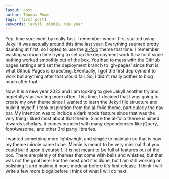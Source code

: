 ```yaml
---
layout: post
author: Thomas Pham
tags: [first post]
keywords: jekyll, minnie, new year
---
```

Yep, time sure went by really fast. I remember when I first started using Jekyll it was actually around this time last year. Everything seemed pretty daunting at first,
so I opted to use the [al-folo](https://github.com/alshedivat/al-folio) theme that time. I remember wasting so much time trying to set up the deployment work flow for it since nothing worked smoothly out of the box. You had to mess with the GitHub pages settings and set the deployment branch to 'gh-pages' since that is what Github Pages is expecting. Eventually, I got the first deployment to work but anything after that would fail. So, I didn't really bother to blog much after that. 

Now, it is a new year 2023 and I am looking to give Jekyll another try and hopefully start writing more often. This time, I decided that I was going to create my own theme since I wanted to learn the Jekyll file structure and build it myself. I took inspiration from the al-folio theme, particularly the nav bar. My intention was to include a dark mode feature since that was the very thing I liked most about that theme. Since the al-folio theme is aimed towards scholars, it comes bundled with many dependencies like jQuery, fontAwesome, and other 3rd party libraries. 

I wanted something more lightweight and simple to maintain so that is how my theme minnie came to be. Minnie is meant to be very minimal that you could build upon it yourself. It is not meant to be full of features out of the box. There are plently of themes that come with bells and whistles, but that was not the goal here. For the most part it is done, but I am still working on polishing it and making it more modular before it's first release. I think I will write a few more blogs before I think of what I will do next. 